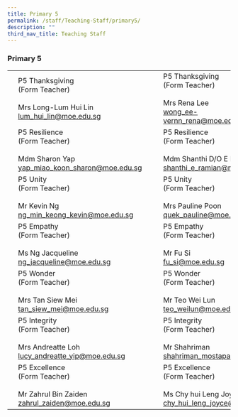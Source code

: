 ```yaml
---
title: Primary 5
permalink: /staff/Teaching-Staff/primary5/
description: ""
third_nav_title: Teaching Staff
---
```

### Primary 5


|  	|  	|  	|  	|  	|
|---	|---	|---	|---	|---	|
|  	| P5 Thanksgiving<br>(Form Teacher)<br><br>Mrs Long-Lum Hui Lin<br>lum_hui_lin@moe.edu.sg	|   	| 	| P5 Thanksgiving<br>(Form Teacher)<br><br>Mrs Rena Lee<br>wong_ee-vernn_rena@moe.edu.sg	|
| 	| P5 Resilience<br>(Form Teacher)<br><br>Mdm Sharon Yap<br>yap_miao_koon_sharon@moe.edu.sg	|   	|	| P5 Resilience <br>(Form Teacher)<br><br>Mdm Shanthi D/O E Ramian<br>shanthi_e_ramian@moe.edu.sg	|
| 	| P5 Unity <br>(Form Teacher)<br><br>Mr Kevin Ng<br>ng_min_keong_kevin@moe.edu.sg	|   	| 	| P5 Unity <br>(Form Teacher)<br><br>Mrs Pauline Poon<br>quek_pauline@moe.edu.sg	|
| 	| P5 Empathy<br>(Form Teacher)<br><br>Ms Ng Jacqueline<br>ng_jacqueline@moe.edu.sg 	|   	|	| P5 Empathy<br>(Form Teacher)<br><br>Mr Fu Si<br>fu_si@moe.edu.sg	|
| 	| P5 Wonder<br>(Form Teacher)<br><br>Mrs Tan Siew Mei<br>tan_siew_mei@moe.edu.sg	|   	| 	| P5 Wonder<br>(Form Teacher)<br><br>Mr Teo Wei Lun<br>teo_weilun@moe.edu.sg	|
| 	| P5 Integrity<br>(Form Teacher)<br><br>Mrs Andreatte Loh<br>lucy_andreatte_yip@moe.edu.sg	|   	|  	| P5 Integrity<br>(Form Teacher)<br><br>Mr Shahriman<br>shahriman_mostapa@moe.edu.sg	|
| 	| P5 Excellence<br>(Form Teacher)<br><br>Mr Zahrul Bin Zaiden<br>zahrul_zaiden@moe.edu.sg	|   	| 	| P5 Excellence<br>(Form Teacher)<br><br>Ms Chy hui Leng Joyce<br>chy_hui_leng_joyce@moe.edu.sg 	|
